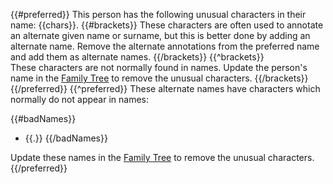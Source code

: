 {{#preferred}}
This person has the following unusual characters in their name: {{chars}}.
{{#brackets}}
These characters are often used to annotate an alternate given name or surname, but this is better done by adding an alternate name.
Remove the alternate annotations from the preferred name and add them as alternate names.
{{/brackets}}
{{^brackets}}      
These characters are not normally found in names. Update the person's name in the [Family Tree](https://familysearch.org/tree/#view=ancestor&person={{pid}}) to remove the unusual characters.
{{/brackets}}
{{/preferred}}
{{^preferred}}
These alternate names have characters which normally do not appear in names:

{{#badNames}}
* {{.}}
{{/badNames}}

Update these names in the [Family Tree](https://familysearch.org/tree/#view=ancestor&person={{pid}}) to remove the unusual characters.
{{/preferred}}
